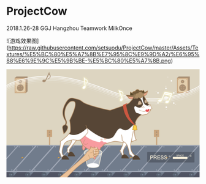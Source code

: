# ProjectCow

2018.1.26-28 GGJ Hangzhou Teamwork MilkOnce

![游戏效果图]
(https://raw.githubusercontent.com/setsuodu/ProjectCow/master/Assets/Textures/%E5%BC%80%E5%A7%8B%E7%95%8C%E9%9D%A2/%E6%95%88%E6%9E%9C%E5%9B%BE-%E5%BC%80%E5%A7%8B.png)

![游戏效果图](https://raw.githubusercontent.com/setsuodu/ProjectCow/master/Assets/Textures/%E6%B8%B8%E6%88%8F%E5%86%85%E7%95%8C%E9%9D%A2/%E6%95%88%E6%9E%9C%E5%9B%BE.png) 
